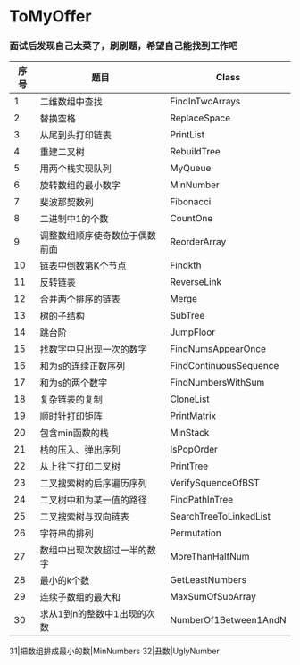 # ToMyOffer
### 面试后发现自己太菜了，刷刷题，希望自己能找到工作吧
序号 | 题目 | Class
-|-|-
1|二维数组中查找|FindInTwoArrays 
2|替换空格|ReplaceSpace
3|从尾到头打印链表|PrintList
4|重建二叉树|RebuildTree
5|用两个栈实现队列|MyQueue
6|旋转数组的最小数字|MinNumber
7|斐波那契数列|Fibonacci
8|二进制中1的个数|CountOne
9|调整数组顺序使奇数位于偶数前面|ReorderArray
10|链表中倒数第K个节点|Findkth
11|反转链表|ReverseLink
12|合并两个排序的链表|Merge
13|树的子结构|SubTree
14|跳台阶|JumpFloor
15|找数字中只出现一次的数字|FindNumsAppearOnce
16|和为s的连续正数序列|FindContinuousSequence 
17|和为s的两个数字|FindNumbersWithSum
18|复杂链表的复制|CloneList
19|顺时针打印矩阵|PrintMatrix
20|包含min函数的栈|MinStack
21|栈的压入、弹出序列|IsPopOrder
22|从上往下打印二叉树|PrintTree
23|二叉搜索树的后序遍历序列|VerifySquenceOfBST
24|二叉树中和为某一值的路径            |FindPathInTree
25|二叉搜索树与双向链表|SearchTreeToLinkedList
26|字符串的排列|Permutation
27|数组中出现次数超过一半的数字|MoreThanHalfNum
28|最小的k个数|GetLeastNumbers
29|连续子数组的最大和|MaxSumOfSubArray
30|求从1到n的整数中1出现的次数|NumberOf1Between1AndN

31|把数组排成最小的数|MinNumbers
32|丑数|UglyNumber

